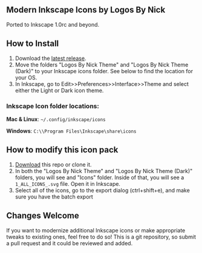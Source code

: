 Modern Inkscape Icons by Logos By Nick
---

Ported to Inkscape 1.0rc and beyond.

## How to Install

1. Download the [latest release](https://github.com/DougBeney/Logos-By-Nick-Modern-Inkscape-Icons/releases/latest/download/Logos.By.Nick.Theme.zip).
2. Move the folders "Logos By Nick Theme" and "Logos By Nick Theme (Dark)" to your Inkscape icons folder. See below to find the location for your OS.
3. In Inkscape, go to Edit>>Preferences>>Interface>>Theme and select either the Light or Dark icon theme.

### Inkscape Icon folder locations:

**Mac & Linux**: `~/.config/inkscape/icons`

**Windows**: `C:\\Program Files\Inkscape\share\icons`

## How to modify this icon pack

1. [Download](https://github.com/DougBeney/Logos-By-Nick-Modern-Inkscape-Icons/archive/master.zip) this repo or clone it.
2. In both the "Logos By Nick Theme" and "Logos By Nick Theme (Dark)" folders, you will see and "Icons" folder. Inside of that, you will see a `1_ALL_ICONS_.svg` file. Open it in Inkscape.
3. Select all of the icons, go to the export dialog (ctrl+shift+e), and make sure you have the batch export

## Changes Welcome

If you want to modernize additional Inkscape icons or make appropriate tweaks to existing ones, feel free to do so! This is a git repository, so submit a pull request and it could be reviewed and added.